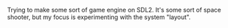 Trying to make some sort of game engine on SDL2. It's some sort of space shooter, but my focus is experimenting with the system "layout".
